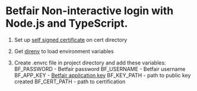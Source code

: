 # Betfair Non-interactive login with Node.js and TypeScript.

1. Set up [self signed certificate](https://docs.developer.betfair.com/display/1smk3cen4v3lu3yomq5qye0ni/Non-Interactive+%28bot%29+login) on cert directory

2. Get [direnv](https://direnv.net/) to load environment variables

3. Create .envrc file in project directory and add these variables:
BF_PASSWORD - Betfair password
BF_USERNAME - Betfair username
BF_APP_KEY - [Betfair application key](https://support.developer.betfair.com/hc/en-us/articles/360004130392-How-do-I-retrieve-view-my-existing-Application-Keys)
BF_KEY_PATH - path to public key created 
BF_CERT_PATH - path to certification
